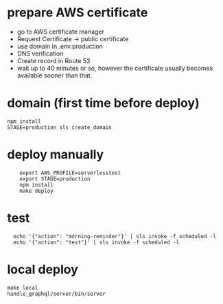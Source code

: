 # prepare AWS certificate
- go to AWS certificate manager
- Request Certificate -> public certificate
- use domain in .env.production
- DNS verification
- Create record in Route 53
- wait up to 40 minutes or so, however the certificate usually becomes available sooner than that.

# domain (first time before deploy)
```
npm install
STAGE=production sls create_domain
```

# deploy manually

```
    export AWS_PROFILE=serverlesstest
    export STAGE=production
    npm install
    make deploy
```


# test

```
  echo '{"action": "morning-reminder"}' | sls invoke -f scheduled -l
  echo '{"action": "test"}' | sls invoke -f scheduled -l
```

# local deploy
```
make local
handle_graphql/server/bin/server 
```
